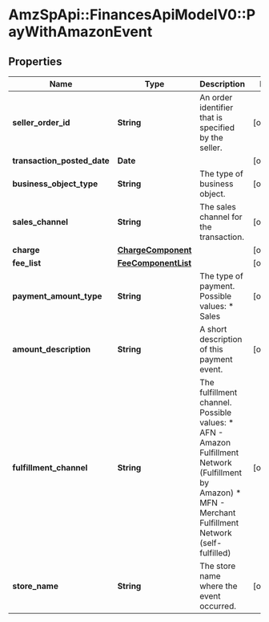 # AmzSpApi::FinancesApiModelV0::PayWithAmazonEvent

## Properties
Name | Type | Description | Notes
------------ | ------------- | ------------- | -------------
**seller_order_id** | **String** | An order identifier that is specified by the seller. | [optional] 
**transaction_posted_date** | **Date** |  | [optional] 
**business_object_type** | **String** | The type of business object. | [optional] 
**sales_channel** | **String** | The sales channel for the transaction. | [optional] 
**charge** | [**ChargeComponent**](ChargeComponent.md) |  | [optional] 
**fee_list** | [**FeeComponentList**](FeeComponentList.md) |  | [optional] 
**payment_amount_type** | **String** | The type of payment.  Possible values:  * Sales | [optional] 
**amount_description** | **String** | A short description of this payment event. | [optional] 
**fulfillment_channel** | **String** | The fulfillment channel.  Possible values:  * AFN - Amazon Fulfillment Network (Fulfillment by Amazon)  * MFN - Merchant Fulfillment Network (self-fulfilled) | [optional] 
**store_name** | **String** | The store name where the event occurred. | [optional] 

